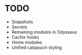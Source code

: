 # TODO

- Snapshots
- Secrets
- Remaining modules in Odysseus
- Cachix hooks
- Home modules
- Unified catppucin styling

